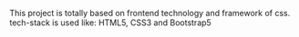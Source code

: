 This project is totally based on frontend technology and framework of css. tech-stack is used like: HTML5, CSS3 and Bootstrap5
